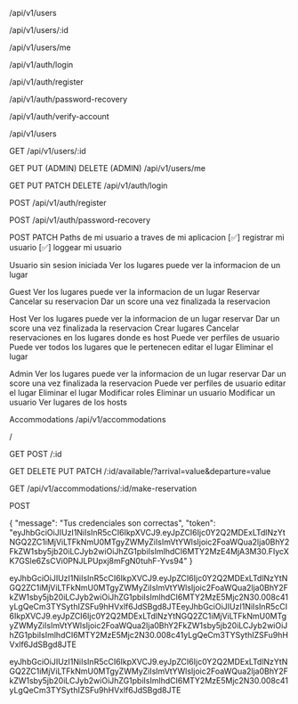 /api/v1/users

/api/v1/users/:id

/api/v1/users/me

/api/v1/auth/login

/api/v1/auth/register

/api/v1/auth/password-recovery

/api/v1/auth/verify-account

/api/v1/users

GET
/api/v1/users/:id

GET
PUT (ADMIN)
DELETE (ADMIN)
/api/v1/users/me

GET
PUT
PATCH
DELETE
/api/v1/auth/login

POST
/api/v1/auth/register

POST
/api/v1/auth/password-recovery

POST
PATCH
Paths de mi usuario a traves de mi aplicacion
[✅] registrar mi usuario [✅] loggear mi usuario

Usuario sin sesion iniciada
Ver los lugares
puede ver la informacion de un lugar

Guest
Ver los lugares
puede ver la informacion de un lugar
Reservar
Cancelar su reservacion
Dar un score una vez finalizada la reservacion

Host
Ver los lugares
puede ver la informacion de un lugar
reservar
Dar un score una vez finalizada la reservacion
Crear lugares
Cancelar reservaciones en los lugares donde es host
Puede ver perfiles de usuario
Puede ver todos los lugares que le pertenecen
editar el lugar
Eliminar el lugar

Admin
Ver los lugares
puede ver la informacion de un lugar
reservar
Dar un score una vez finalizada la reservacion
Puede ver perfiles de usuario
editar el lugar
Eliminar el lugar
Modificar roles
Eliminar un usuario
Modificar un usuario
Ver lugares de los hosts

Accommodations
/api/v1/accommodations

/

GET
POST
/:id

GET
DELETE
PUT
PATCH
/:id/available/?arrival=value&departure=value

GET
/api/v1/accommodations/:id/make-reservation

POST

{
  "message": "Tus credenciales son correctas",
  "token": "eyJhbGciOiJIUzI1NiIsInR5cCI6IkpXVCJ9.eyJpZCI6Ijc0Y2Q2MDExLTdlNzYtNGQ2ZC1iMjViLTFkNmU0MTgyZWMyZiIsImVtYWlsIjoic2FoaWQua2lja0BhY2FkZW1sby5jb20iLCJyb2wiOiJhZG1pbiIsImlhdCI6MTY2MzE4MjA3M30.FIycXK7GSle6ZsCVi0PNJLPUpxj8mFgN0tuhF-Yvs94"
}


eyJhbGciOiJIUzI1NiIsInR5cCI6IkpXVCJ9.eyJpZCI6Ijc0Y2Q2MDExLTdlNzYtNGQ2ZC1iMjViLTFkNmU0MTgyZWMyZiIsImVtYWlsIjoic2FoaWQua2lja0BhY2FkZW1sby5jb20iLCJyb2wiOiJhZG1pbiIsImlhdCI6MTY2MzE5Mjc2N30.008c41yLgQeCm3TYSythIZSFu9hHVxlf6JdSBgd8JTEeyJhbGciOiJIUzI1NiIsInR5cCI6IkpXVCJ9.eyJpZCI6Ijc0Y2Q2MDExLTdlNzYtNGQ2ZC1iMjViLTFkNmU0MTgyZWMyZiIsImVtYWlsIjoic2FoaWQua2lja0BhY2FkZW1sby5jb20iLCJyb2wiOiJhZG1pbiIsImlhdCI6MTY2MzE5Mjc2N30.008c41yLgQeCm3TYSythIZSFu9hHVxlf6JdSBgd8JTE




eyJhbGciOiJIUzI1NiIsInR5cCI6IkpXVCJ9.eyJpZCI6Ijc0Y2Q2MDExLTdlNzYtNGQ2ZC1iMjViLTFkNmU0MTgyZWMyZiIsImVtYWlsIjoic2FoaWQua2lja0BhY2FkZW1sby5jb20iLCJyb2wiOiJhZG1pbiIsImlhdCI6MTY2MzE5Mjc2N30.008c41yLgQeCm3TYSythIZSFu9hHVxlf6JdSBgd8JTE